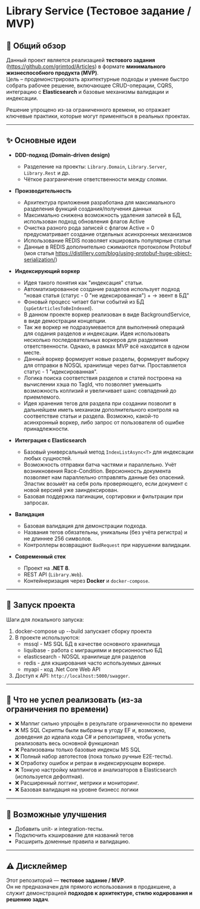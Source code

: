 # Library Service (Тестовое задание / MVP)

## 📌 Общий обзор
Данный проект является реализацией **тестового задания** (https://github.com/grimtod/Articles) в формате **минимального жизнеспособного продукта (MVP)**.  
Цель – продемонстрировать архитектурные подходы и умение быстро собрать рабочее решение, включающее CRUD-операции, CQRS, интеграцию с **Elasticsearch** и базовые механизмы валидации и индексации.   

Решение упрощено из-за ограниченного времени, но отражает ключевые практики, которые могут применяться в реальных проектах.

---

## ✨ Основные идеи

- **DDD-подход (Domain-driven design)**
  - Разделение на проекты: `Library.Domain`, `Library.Server`, `Library.Rest` и др.
  - Чёткое разграничение ответственности между слоями.

- **Производительность**
  - Архитектура приложения разработана для максимального разделения функций создания/получения данных 
  - Максимально снижена возможность удаления записей в БД, использован подход обновления флагов Active 
  - Очистка разного рода записей с флагом Active = 0 предусматривает создание отдельных асинхронных механизмов
  - Использование REDIS позволяет кэшировать популярные статьи
  - Данные в REDIS дополнительно сжимаются протоколом Protobuf (моя статья https://distillery.com/blog/using-protobuf-huge-object-serialization/)

- **Индексирующий воркер**
  - Идея такого понятия как "индексация" статьи.
  - Автоматизированное создание разделов использует подход "новая статья (статус - 0 "не идексированная") + -> эвент в БД"
  - Фоновый процесс читает батчи событий из БД (`spGetArticlesToBeIndexed`).
  - В данном проекте воркер реализован в виде BackgroundService, в виде демострации концепции.
  - Так же воркер не подразумевается для выполнений операций для содания разделов и индексации. Идея использовать несколько последовательных воркеров для разделения ответственности. Однако, в рамках MVP всё находится в одном месте.
  - Данный воркер формирует новые разделы, формирует выборку для отправки в NOSQL хранилище через батчи. Проставляется статус - 1 "идексированная".
  - Логика поиска соответствия разделов и статей построена на вычислении хэша по TagId, что позволяет уменьшить возможность коллизий и увеличивает шанс совпадений до приемлемого.
  - Идея хранения тегов для раздела при создании позволит в дальнейшем иметь механизм дополнительного контроля на соответствие статьи и раздела. Возможно, какой-то асинхронный воркер, либо запрос от пользователя об ошибке принадлежности.

- **Интеграция с Elasticsearch**
  - Базовый универсальный метод `IndexListAsync<T>` для индексации любых сущностей.
  - Возможность отправки батча частями и параллельно. Учёт возникновения Race-Condition. Версионность документа позволяет нам параллельно отправлять данные без опасений. Эластик возьмёт на себя роль проверяющего, если документ с новой версией уже заиндексирован.
  - Базовая поддержка пагинации, сортировки и фильтрации при запросах.

- **Валидация**
  - Базовая валидация для демонстрации подхода.
  - Названия тегов обязательны, уникальны (без учёта регистра) и не длиннее 256 символов.
  - Контроллеры возвращают `BadRequest` при нарушении валидации.

- **Современный стек**
  - Проект на **.NET 8**.
  - REST API (`Library.Web`).
  - Контейнеризация через **Docker** и `docker-compose`.

---

## 🚀 Запуск проекта

Шаги для локального запуска:

1. docker-compose up --build запускает сборку проекта
2. В проекте используются: 
   - mssql - MS SQL БД в качестве основного хранилища
   - liquibase - работа с миграциями и версионностью БД
   - elasticsearch - NOSQL хранилище для разделов
   - redis - для кэширования часто используемых данных
   - myapi - код .Net Core Web API
4. Доступ к API: `http://localhost:5000/swagger`.  


---

## 📝 Что не успел реализовать (из-за ограничения по времени)
- ❌ Маппиг сильно упрощён в результате ограниченности по времени
- ❌ MS SQL Скрипты были выбраны в угоду EF и, возможно, доведения до идеала кода C# и репозитариев, чтобы успеть реализовать весь основной функционал 
- ❌ Реализованы только базовые индексы MS SQL
- ❌ Полный набор автотестов (пока только ручные E2E-тесты).  
- ❌ Отработку ошибок и ретраи в индексирующем воркере.   
- ❌ Тонкую настройку маппингов и анализаторов в Elasticsearch (используется дефолтная).  
- ❌ Расширенный логгинг, метрики и мониторинг.
- ❌ Базовая валидация на уровне бизнесс логики

---

## 🔮 Возможные улучшения

- Добавить unit- и integration-тесты.  
- Подключить кэширование для названий тегов  
- Расширить доменные правила и валидацию.  

---

## ⚠️ Дисклеймер
Этот репозиторий — **тестовое задание / MVP**.  
Он не предназначен для прямого использования в продакшене, а служит демонстрацией **подходов к архитектуре, стилю кодирования и решению задач**.
